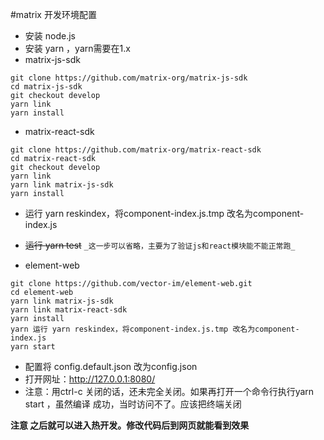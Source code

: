 #matrix 开发环境配置
- 安装 node.js
- 安装 yarn ，yarn需要在1.x
- matrix-js-sdk  
````
git clone https://github.com/matrix-org/matrix-js-sdk
cd matrix-js-sdk
git checkout develop
yarn link
yarn install
````

- matrix-react-sdk  
````
git clone https://github.com/matrix-org/matrix-react-sdk
cd matrix-react-sdk
git checkout develop
yarn link
yarn link matrix-js-sdk
yarn install
````

- 运行 yarn reskindex，将component-index.js.tmp 改名为component-index.js
- ~~运行 yarn test~~   `_这一步可以省略，主要为了验证js和react模块能不能正常跑_`

- element-web
````
git clone https://github.com/vector-im/element-web.git
cd element-web
yarn link matrix-js-sdk
yarn link matrix-react-sdk
yarn install
yarn 运行 yarn reskindex，将component-index.js.tmp 改名为component-index.js
yarn start
````
- 配置将 config.default.json 改为config.json
- 打开网址：http://127.0.0.1:8080/
- 注意：用ctrl-c 关闭的话，还未完全关闭。如果再打开一个命令行执行yarn start ，虽然编译
成功，当时访问不了。应该把终端关闭

**注意 之后就可以进入热开发。修改代码后到网页就能看到效果**



